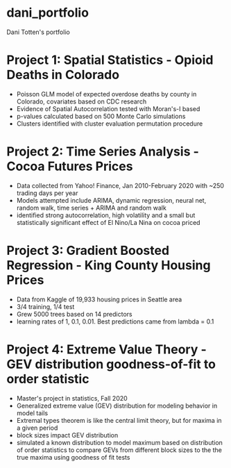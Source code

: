 # dani_portfolio
Dani Totten's portfolio

# Project 1: Spatial Statistics - Opioid Deaths in Colorado
- Poisson GLM model of expected overdose deaths by county in Colorado, covariates based on CDC research
- Evidence of Spatial Autocorrelation tested with Moran's-I based
- p-values calculated based on 500 Monte Carlo simulations
- Clusters identified with cluster evaluation permutation procedure

# Project 2: Time Series Analysis - Cocoa Futures Prices
- Data collected from Yahoo! Finance, Jan 2010-February 2020 with ~250 trading days per year
- Models attempted include ARIMA, dynamic regression, neural net, random walk, time series + ARIMA and random walk
- identified strong autocorrelation, high volatility and a small but statistically significant effect of El Nino/La Nina on cocoa priced

# Project 3: Gradient Boosted Regression - King County Housing Prices
- Data from Kaggle of 19,933 housing prices in Seattle area
- 3/4 training, 1/4 test
- Grew 5000 trees based on 14 predictors
- learning rates of 1, 0.1, 0.01. Best predictions came from lambda = 0.1

# Project 4: Extreme Value Theory - GEV distribution goodness-of-fit to order statistic
- Master's project in statistics, Fall 2020
- Generalized extreme value (GEV) distribution for modeling behavior in model tails
- Extremal types theorem is like the central limit theory, but for maxima in a given period
- block sizes impact GEV distribution
- simulated a known distribution to model maximum based on distribution of order statistics to compare GEVs from different block sizes to the the true maxima using goodness of fit tests
